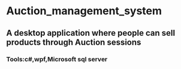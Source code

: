 # Auction_management_system
## A desktop application where people can sell products through Auction sessions 
### Tools:c#,wpf,Microsoft sql server
